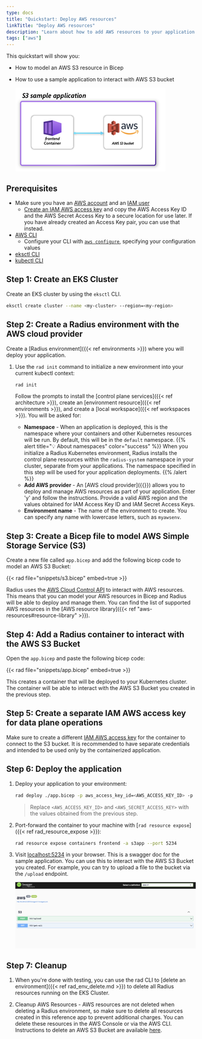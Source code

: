 ```yaml
---
type: docs
title: "Quickstart: Deploy AWS resources"
linkTitle: "Deploy AWS resources"
description: "Learn about how to add AWS resources to your application and deploy them with Radius"
tags: ["aws"]
---
```


This quickstart will show you:

- How to model an AWS S3 resource in Bicep
- How to use a sample application to interact with AWS S3 bucket

   <img src="./s3appdiagram.png" alt="Screenshot of the sample application to interact with s3 bucket " width=400>

## Prerequisites

- Make sure you have an [AWS account](https://aws.amazon.com/premiumsupport/knowledge-center/create-and-activate-aws-account) and an [IAM user](https://docs.aws.amazon.com/IAM/latest/UserGuide/getting-started_create-admin-group.html)
    - [Create an IAM AWS access key](https://docs.aws.amazon.com/IAM/latest/UserGuide/id_credentials_access-keys.html) and copy the AWS Access Key ID and the AWS Secret Access Key to a secure location for use later. If you have already created an Access Key pair, you can use that instead.
- [AWS CLI](https://docs.aws.amazon.com/cli/latest/userguide/getting-started-install.html)
    - Configure your CLI with [`aws configure`](https://docs.aws.amazon.com/cli/latest/reference/configure/index.html), specifying your configuration values
- [eksctl CLI](https://docs.aws.amazon.com/eks/latest/userguide/eksctl.html)
- [kubectl CLI](https://kubernetes.io/docs/tasks/tools/install-kubectl/)  

## Step 1: Create an EKS Cluster

Create an EKS cluster by using the `eksctl` CLI. 

```bash
eksctl create cluster --name <my-cluster> --region=<my-region> 
```

## Step 2: Create a Radius environment with the AWS cloud provider

Create a [Radius environment]({{< ref environments >}}) where you will deploy your application.

1. Use the `rad init` command to initialize a new environment into your current kubectl context:

   ```bash
   rad init
   ```

   Follow the prompts to install the [control plane services]({{< ref architecture >}}), create an [environment resource]({{< ref environments >}}), and create a [local workspace]({{< ref workspaces >}}). You will be asked for:

   - **Namespace** - When an application is deployed, this is the namespace where your containers and other Kubernetes resources will be run. By default, this will be in the `default` namespace.
   {{% alert title="💡 About namespaces" color="success" %}} When you initialize a Radius Kubernetes environment, Radius installs the control plane resources within    the `radius-system` namespace in your cluster, separate from your applications. The namespace specified in this step will be used for your application deployments.
   {{% /alert %}}
   -  **Add AWS provider** - An [AWS cloud provider]({{<ref providers>}}) allows you to deploy and manage AWS resources as part of your application. Enter 'y' and follow the instructions. Provide a valid AWS region and the values obtained for IAM Access Key ID and IAM Secret Access Keys.
   - **Environment name** - The name of the environment to create. You can specify any name with lowercase letters, such as `myawsenv`.

## Step 3: Create a Bicep file to model AWS Simple Storage Service (S3)

Create a new file called `app.bicep` and add the following bicep code to model an AWS S3 Bucket:

{{< rad file="snippets/s3.bicep" embed=true >}}

Radius uses the [AWS Cloud Control API](https://docs.aws.amazon.com/cloudcontrolapi/latest/userguide/what-is-cloudcontrolapi.html) to interact with AWS resources. This means that you can model your AWS resources in Bicep and Radius will be able to deploy and manage them. You can find the list of supported AWS resources in the [AWS resource library]({{< ref "aws-resources#resource-library" >}}).

## Step 4: Add a Radius container to interact with the AWS S3 Bucket

Open the `app.bicep` and paste the following bicep code:

{{< rad file="snippets/app.bicep" embed=true >}}

This creates a container that will be deployed to your Kubernetes cluster. The container will be able to interact with the AWS S3 Bucket you created in the previous step.

## Step 5: Create a separate IAM AWS access key for data plane operations

 Make sure to create a different [IAM AWS access key](https://docs.aws.amazon.com/IAM/latest/UserGuide/id_credentials_access-keys.html) for the container to connect to the S3 bucket. It is recommended to have separate credentials and intended to be used only by the containerized application.

## Step 6: Deploy the application

1. Deploy your application to your environment:

    ```bash
    rad deploy ./app.bicep -p aws_access_key_id=<AWS_ACCESS_KEY_ID> -p aws_secret_access_key=<AWS_SECRET_ACCESS_KEY>
    ```
    > Replace `<AWS_ACCESS_KEY_ID>` and `<AWS_SECRET_ACCESS_KEY>` with the values obtained from the previous step.

1. Port-forward the container to your machine with [`rad resource expose`]({{< ref rad_resource_expose >}}):

    ```bash
    rad resource expose containers frontend -a s3app --port 5234
    ```

1. Visit [localhost:5234](http://localhost:5234/swagger/index.html) in your browser. This is a swagger doc for the sample application. You can use this to interact with the AWS S3 Bucket you created. For example, you can try to upload a file to the bucket via the `/upload` endpoint.

    <img src="./s3app.png" alt="Screenshot of the sample application to interact with s3 bucket " width=900>

## Step 7: Cleanup

1. When you're done with testing, you can use the rad CLI to [delete an environment]({{< ref rad_env_delete.md >}}) to delete all Radius resources running on the EKS Cluster.

2. Cleanup AWS Resources - AWS resources are not deleted when deleting a Radius environment, so make sure to delete all resources created in this reference app to prevent additional charges. You can delete these resources in the AWS Console or via the AWS CLI. Instructions to delete an AWS S3 Bucket are available [here](https://docs.aws.amazon.com/AmazonS3/latest/userguide/delete-bucket.html).